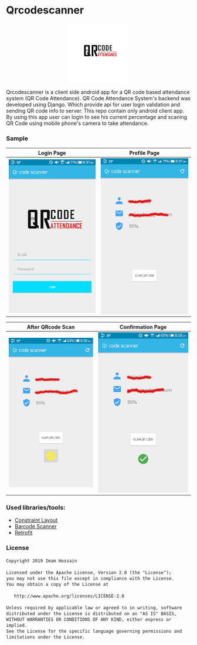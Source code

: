 # Qrcodescanner

<p align="center">
  <img src="screenshots/logo.png" >
</p>

Qrcodescanner is a client side android app for a QR code based attendance system (QR Code Attendance). QR Code Attendance System's backend was developed using Django. Which provide api for user login validation and sending QR code info to server. This repo contain only android client app. By using this app user can login to see his current percentage and scaning QR Code using mobile phone's camera to take attendance.

### Sample

Login Page |Profile Page 
-------------|-----------------
![alt text](screenshots/login_page.png "Login Page")  | ![alt text](screenshots/profile_page.png "Profile Page")


After QRcode Scan |Confirmation Page 
-------------|-----------------
![alt text](screenshots/after_qrscan.png "After QRcode Scan")  | ![alt text](screenshots/after_confirmation.png "Confirmation Page")


### Used libraries/tools:

* [Constraint Layout](https://developer.android.com/training/constraint-layout)
* [Barcode Scanner](https://github.com/dm77/barcodescanner)
* [Retrofit](http://square.github.io/retrofit/)


### License

```
Copyright 2019 Imam Hossain

Licensed under the Apache License, Version 2.0 (the "License");
you may not use this file except in compliance with the License.
You may obtain a copy of the License at

   http://www.apache.org/licenses/LICENSE-2.0

Unless required by applicable law or agreed to in writing, software
distributed under the License is distributed on an "AS IS" BASIS,
WITHOUT WARRANTIES OR CONDITIONS OF ANY KIND, either express or implied.
See the License for the specific language governing permissions and
limitations under the License.